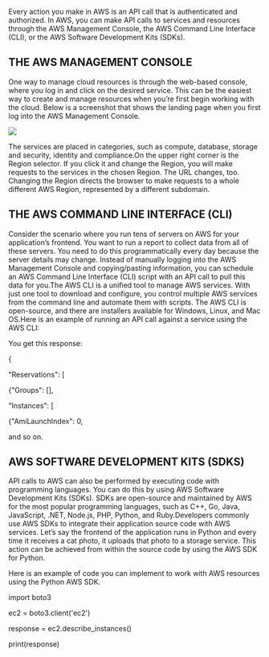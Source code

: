 Every action you make in AWS is an API call that is authenticated and authorized. In AWS, you can make API calls to services and resources through the AWS Management Console, the AWS Command Line Interface (CLI), or the AWS Software Development Kits (SDKs).

## THE AWS MANAGEMENT CONSOLE

One way to manage cloud resources is through the web-based console, where you log in and click on the desired service. This can be the easiest way to create and manage resources when you’re first begin working with the cloud. Below is a screenshot that shows the landing page when you first log into the AWS Management Console.

![](https://d3c33hcgiwev3.cloudfront.net/imageAssetProxy.v1/S4xvsEx3QBqCicSWXiNgvA_22b30e23dba54bcab3a43bf96211cff1_AWS_console_landing_page_blurred.png?expiry=1688169600000&hmac=Ms80MPotl3U5GwQASuOZ1nRPiMguosIMWC3ZEB0OTro)

The services are placed in categories, such as compute, database, storage and security, identity and compliance.On the upper right corner is the Region selector. If you click it and change the Region, you will make requests to the services in the chosen Region. The URL changes, too. Changing the Region directs the browser to make requests to a whole different AWS Region, represented by a different subdomain.

## THE AWS COMMAND LINE INTERFACE (CLI)

Consider the scenario where you run tens of servers on AWS for your application’s frontend. You want to run a report to collect data from all of these servers. You need to do this programmatically every day because the server details may change. Instead of manually logging into the AWS Management Console and copying/pasting information, you can schedule an AWS Command Line Interface (CLI) script with an API call to pull this data for you.The AWS CLI is a unified tool to manage AWS services. With just one tool to download and configure, you control multiple AWS services from the command line and automate them with scripts. The AWS CLI is open-source, and there are installers available for Windows, Linux, and Mac OS.Here is an example of running an API call against a service using the AWS CLI: 

You get this response:

{

"Reservations": [

{"Groups": [],

"Instances": [

{"AmiLaunchIndex": 0,

and so on.

## AWS SOFTWARE DEVELOPMENT KITS (SDKS)

API calls to AWS can also be performed by executing code with programming languages. You can do this by using AWS Software Development Kits (SDKs). SDKs are open-source and maintained by AWS for the most popular programming languages, such as C++, Go, Java, JavaScript, .NET, Node.js, PHP, Python, and Ruby.Developers commonly use AWS SDKs to integrate their application source code with AWS services. Let’s say the frontend of the application runs in Python and every time it receives a cat photo, it uploads that photo to a storage service. This action can be achieved from within the source code by using the AWS SDK for Python.

Here is an example of code you can implement to work with AWS resources using the Python AWS SDK.

import boto3

ec2 = boto3.client('ec2')

response = ec2.describe_instances()

print(response)